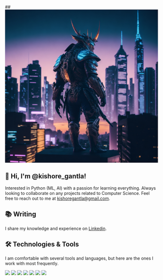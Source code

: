 ##[![Header](https://github.com/kishore211/kishore211/blob/main/banner.png?raw=true "Header")](https://github.com/kishoregantla)

## 👋 Hi, I'm @kishore_gantla!
Interested in Python (ML, AI) with a passion for learning everything. Always looking to collaborate on any projects related to Computer Science. Feel free to reach out to me at kishoregantla@gmail.com.

## 📚 Writing
I share my knowledge and experience on [Linkedin](https://www.linkedin.com/in/gantla-kishore-67137b11b).



## 🛠️ Technologies & Tools
I am comfortable with several tools and languages, but here are the ones I work with most frequently.

![](https://img.shields.io/badge/Code-Python-informational?style=flat&color=informational&logo=python)
![](https://img.shields.io/badge/Code-JavaScript-informational?style=flat&color=informational&logo=javascript)
![](https://img.shields.io/badge/Code-HTML-informational?style=flat&color=informational&logo=html5)
![](https://img.shields.io/badge/Code-CSS-informational?style=flat&color=informational&logo=css3)
![](https://img.shields.io/badge/Tool-Docker-informational?style=flat&color=warning&logo=docker)
![](https://img.shields.io/badge/Tool-Jupyter-informational?style=flat&color=warning&logo=jupyter)
![](https://img.shields.io/badge/Tool-TensorFlow-informational?style=flat&color=warning&logo=tensorflow)

